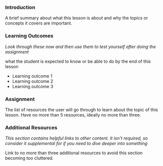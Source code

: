 <!-- This lesson will cover how to output things to the screen in Ruby and how to get input from the user. -->

### Introduction
A brief summary about what this lesson is about and why the topics or concepts it covers are important.

### Learning Outcomes
*Look through these now and then use them to test yourself after doing the assignment*

what the student is expected to know or be able to do by the end of this lesson

* Learning outcome 1
* Learning outcome 2
* Learning outcome 3



### Assignment
The list of resources the user will go through to learn about the topic of this lesson. Have no more than 5 resources, ideally no more than three.

### Additional Resources
*This section contains helpful links to other content. It isn't required, so consider it supplemental for if you need to dive deeper into something*

Link to no more than three additional resources to avoid this section becoming too cluttered.
